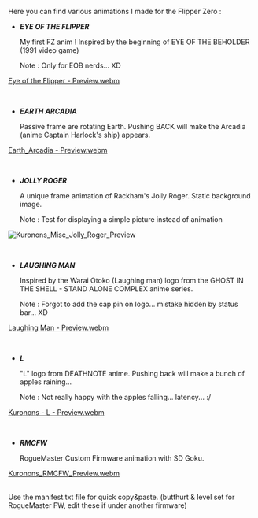 Here you can find various animations I made for the Flipper Zero :
<BR>
   - ___EYE OF THE FLIPPER___
   
      My first FZ anim ! Inspired by the beginning of EYE OF THE BEHOLDER (1991 video game)
      
      Note : Only for EOB nerds... XD
      
[Eye of the Flipper - Preview.webm](https://user-images.githubusercontent.com/110337784/193910550-777832f6-f3d7-46a0-8f53-5497fe791289.webm) 

<BR>
   
   - ___EARTH ARCADIA___
      
      Passive frame are rotating Earth. Pushing BACK will make the Arcadia (anime Captain Harlock's ship) appears.
      
[Earth_Arcadia - Preview.webm](https://user-images.githubusercontent.com/110337784/193910620-4b04c4af-26f4-4312-b59a-ab0a98f47dcb.webm)

<BR>
      
   - ___JOLLY ROGER___
   
      A unique frame animation of Rackham's Jolly Roger. Static background image.
      
      Note : Test for displaying a simple picture instead of animation
      
![Kuronons_Misc_Jolly_Roger_Preview](https://user-images.githubusercontent.com/110337784/193910887-e76aa2ec-4b02-4aba-84bd-b80c9c8f78b0.jpg)

<BR>

   - ___LAUGHING MAN___
      
      Inspired by the Warai Otoko (Laughing man) logo from the GHOST IN THE SHELL - STAND ALONE COMPLEX anime series.
      
      Note : Forgot to add the cap pin on logo... mistake hidden by status bar... XD
      

[Laughing Man - Preview.webm](https://user-images.githubusercontent.com/110337784/193910655-f5d1182d-51d5-47c5-b4f2-bd90ad10b9e5.webm)

<BR>
   
   - ___L___
      
      "L" logo from DEATHNOTE anime. Pushing back will make a bunch of apples raining...
      
      Note : Not really happy with the apples falling... latency... :/
      
[Kuronons - L - Preview.webm](https://user-images.githubusercontent.com/110337784/193910682-7dafdf00-76f0-438d-b6fb-ff1754b83ebd.webm)

<BR>
   
   - ___RMCFW___
      
      RogueMaster Custom Firmware animation with SD Goku.

[Kuronons_RMCFW_Preview.webm](https://user-images.githubusercontent.com/110337784/193911054-3994a3ae-801c-4366-b178-06c1047c8589.webm)

<BR>
Use the manifest.txt file for quick copy&paste. (butthurt & level set for RogueMaster FW, edit these if under another firmware)
